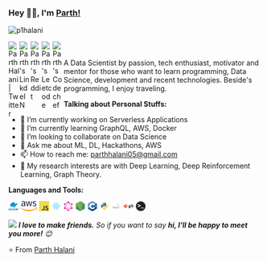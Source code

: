 ### Hey 👋🏽, I'm [Parth!](https://p1halani.github.io)

<p align="left"> <img src="https://komarev.com/ghpvc/?username=p1halani" alt="p1halani" /> </p>

<a href="https://twitter.com/parthhalani05">
  <img align="left" alt="Parth Halani | Twitter" width="22px" src="https://cdn.jsdelivr.net/npm/simple-icons@v3/icons/twitter.svg" />
</a>
<a href="https://www.linkedin.com/in/p1halani/">
  <img align="left" alt="Parth's LinkdeIN" width="22px" src="https://cdn.jsdelivr.net/npm/simple-icons@v3/icons/linkedin.svg" />
</a>
<!-- <a href="https://t.me/abhisheknaiidu">
  <img align="left" alt="Abhishek's Telegram" width="22px" src="https://cdn.jsdelivr.net/npm/simple-icons@v3/icons/telegram.svg" />
</a>
<a href="https://www.instagram.com/abhisheknaiidu/">
  <img align="left" alt="Abhishek's Instagram" width="22px" src="https://cdn.jsdelivr.net/npm/simple-icons@v3/icons/instagram.svg" />
</a> -->
<a href="https://www.reddit.com/user/p1halani/">
  <img align="left" alt="Parth's Reddit" width="22px" src="https://cdn.jsdelivr.net/npm/simple-icons@v3/icons/reddit.svg" />
</a>
<a href="https://leetcode.com/p1halani/">
  <img align="left" alt="Parth's Leetcode" width="22px" src="https://cdn.jsdelivr.net/npm/simple-icons@v3/icons/leetcode.svg" />
</a>
<a href="https://www.codechef.com/users/parthhalani">
  <img align="left" alt="Parth's Codechef" width="22px" src="https://cdn.jsdelivr.net/npm/simple-icons@v3/icons/codechef.svg" />
</a>

<br />
<br />
A Data Scientist by passion, tech enthusiast, motivator and mentor for those who want to learn programming, Data Science, development and recent technologies. Beside's programming, I enjoy traveling.
  <!-- <img align="right" alt="GIF" src="https://media.giphy.com/media/iIqmM5tTjmpOB9mpbn/giphy.gif" /> -->

**Talking about Personal Stuffs:**

- 🔭 I’m currently working on Serverless Applications
- 🌱 I’m currently learning GraphQL, AWS, Docker
- 👯 I’m looking to collaborate on Data Science
- 💬 Ask me about ML, DL, Hackathons, AWS
- 📫 How to reach me: parthhalani05@gmail.com
- 🤔 My research interests are with Deep Learning, Deep Reinforcement Learning, Graph Theory.

**Languages and Tools:**  

<code><img height="20" src ="https://raw.githubusercontent.com/github/explore/80688e429a7d4ef2fca1e82350fe8e3517d3494d/topics/docker/docker.png"></code>
<code><img height="20" src="https://raw.githubusercontent.com/Delta456/Delta456/master/img/aws.png"></code>
<code><img height="20" src="https://raw.githubusercontent.com/github/explore/80688e429a7d4ef2fca1e82350fe8e3517d3494d/topics/javascript/javascript.png"></code>
<code><img height="20" src="https://raw.githubusercontent.com/github/explore/80688e429a7d4ef2fca1e82350fe8e3517d3494d/topics/react/react.png"></code>
<code><img height="20" src="https://raw.githubusercontent.com/github/explore/5c058a388828bb5fde0bcafd4bc867b5bb3f26f3/topics/graphql/graphql.png"></code>
<code><img height="20" src="https://raw.githubusercontent.com/github/explore/80688e429a7d4ef2fca1e82350fe8e3517d3494d/topics/nodejs/nodejs.png"></code>
<code><img height="20" src="https://raw.githubusercontent.com/github/explore/80688e429a7d4ef2fca1e82350fe8e3517d3494d/topics/cpp/cpp.png"></code>
<code><img height="20" src="https://raw.githubusercontent.com/github/explore/80688e429a7d4ef2fca1e82350fe8e3517d3494d/topics/python/python.png"></code>
<code><img height="20" src="https://raw.githubusercontent.com/github/explore/80688e429a7d4ef2fca1e82350fe8e3517d3494d/topics/mysql/mysql.png"></code>
<code><img height="20" src="https://raw.githubusercontent.com/github/explore/80688e429a7d4ef2fca1e82350fe8e3517d3494d/topics/git/git.png"></code>
<code><img height="20" src="https://raw.githubusercontent.com/github/explore/80688e429a7d4ef2fca1e82350fe8e3517d3494d/topics/terminal/terminal.png"></code>

<img src="https://media.giphy.com/media/LnQjpWaON8nhr21vNW/giphy.gif" width="60"> <em><b>I love to make friends.</b> So if you want to say <b>hi, I'll be happy to meet you more!</b> 😊</em>

⭐️ From [Parth Halani](https://github.com/p1halani)


<!-- <a href="https://github.com/abhisheknaiidu/A-POP"> - 😄 Pronouns: ...
- ⚡ Fun fact: ...
  <img align="left" src="https://github-readme-stats.vercel.app/api/pin/?username=abhisheknaiidu&repo=A-POP" />
</a> -->

<!-- <a href="https://github.com/abhisheknaiidu/IIITDMJ-GPA">
  <img align="left" src="https://github-readme-stats.vercel.app/api/pin/?username=abhisheknaiidu&repo=IIITDMJ-GPA" />
</a> -->
